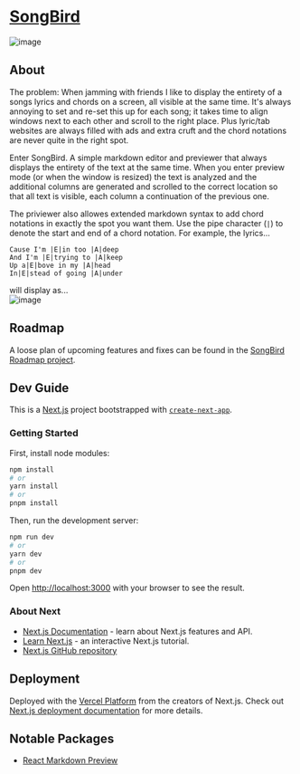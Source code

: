 # [SongBird](https://songbird.tannor.net)

![image](https://github.com/breizeway/songbird/assets/70126993/676cad89-6ef2-4c74-85b7-8e96e0d31088)

## About

The problem: When jamming with friends I like to display the entirety of a songs lyrics and chords on a screen, all visible at the same time. It's always annoying to set and re-set this up for each song; it takes time to align windows next to each other and scroll to the right place. Plus lyric/tab websites are always filled with ads and extra cruft and the chord notations are never quite in the right spot.

Enter SongBird. A simple markdown editor and previewer that always displays the entirety of the text at the same time. When you enter preview mode (or when the window is resized) the text is analyzed and the additional columns are generated and scrolled to the correct location so that all text is visible, each column a continuation of the previous one.

The priviewer also allowes extended markdown syntax to add chord notations in exactly the spot you want them. Use the pipe character (`|`) to denote the start and end of a chord notation. For example, the lyrics...

```
Cause I'm |E|in too |A|deep
And I'm |E|trying to |A|keep
Up a|E|bove in my |A|head
In|E|stead of going |A|under
```

will display as...
<br/>
![image](https://github.com/breizeway/songbird/assets/70126993/4d05b7ef-f6e6-4a7b-98af-1f0ef55d7d7b)

## Roadmap

A loose plan of upcoming features and fixes can be found in the [SongBird Roadmap project](https://github.com/users/breizeway/projects/1/views/1).

## Dev Guide

This is a [Next.js](https://nextjs.org/) project bootstrapped with [`create-next-app`](https://github.com/vercel/next.js/tree/canary/packages/create-next-app).

### Getting Started

First, install node modules:
```zsh
npm install
# or
yarn install
# or
pnpm install
```

Then, run the development server:

```zsh
npm run dev
# or
yarn dev
# or
pnpm dev
```

Open [http://localhost:3000](http://localhost:3000) with your browser to see the result.

### About Next

- [Next.js Documentation](https://nextjs.org/docs) - learn about Next.js features and API.
- [Learn Next.js](https://nextjs.org/learn) - an interactive Next.js tutorial.
- [Next.js GitHub repository](https://github.com/vercel/next.js/)

## Deployment

Deployed with the [Vercel Platform](https://vercel.com/new?utm_medium=default-template&filter=next.js&utm_source=create-next-app&utm_campaign=create-next-app-readme) from the creators of Next.js. Check out [Next.js deployment documentation](https://nextjs.org/docs/deployment) for more details.

## Notable Packages

- [React Markdown Preview](https://www.npmjs.com/package/@uiw/react-markdown-preview)
